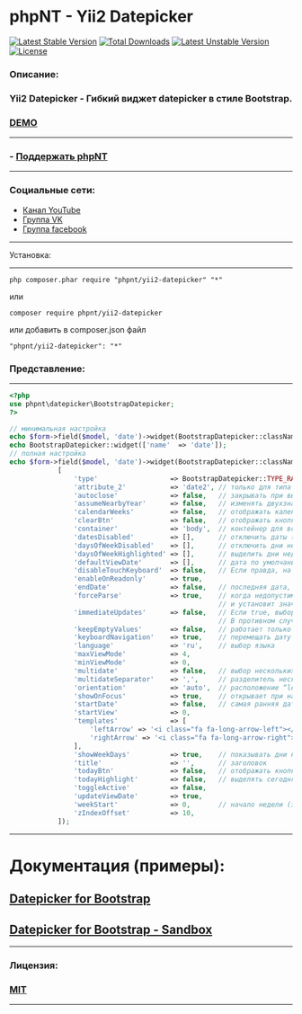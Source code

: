 phpNT - Yii2 Datepicker
================================
[![Latest Stable Version](https://poser.pugx.org/phpnt/yii2-datepicker/v/stable)](https://packagist.org/packages/phpnt/yii2-datepicker) [![Total Downloads](https://poser.pugx.org/phpnt/yii2-datepicker/downloads)](https://packagist.org/packages/phpnt/yii2-datepicker) [![Latest Unstable Version](https://poser.pugx.org/phpnt/yii2-datepicker/v/unstable)](https://packagist.org/packages/phpnt/yii2-datepicker) [![License](https://poser.pugx.org/phpnt/yii2-datepicker/license)](https://packagist.org/packages/phpnt/yii2-datepicker)
### Описание:
### Yii2 Datepicker - Гибкий виджет datepicker в стиле Bootstrap.
### [DEMO](http://phpnt.com/widget/datepicker)

------------
### - [Поддержать phpNT](http://phpnt.com/donate/index)
------------

### Социальные сети:
 - [Канал YouTube](https://www.youtube.com/c/phpnt)
 - [Группа VK](https://vk.com/phpnt)
 - [Группа facebook](https://www.facebook.com/Phpnt-595851240515413/)

------------

Установка:

------------

```
php composer.phar require "phpnt/yii2-datepicker" "*"
```
или

```
composer require phpnt/yii2-datepicker
```

или добавить в composer.json файл

```
"phpnt/yii2-datepicker": "*"
```

### Представление:
------------
```php
<?php
use phpnt\datepicker\BootstrapDatepicker;
?>
```
```php
// минимальная настройка
echo $form->field($model, 'date')->widget(BootstrapDatepicker::className());
echo BootstrapDatepicker::widget(['name'  => 'date']);
// полная настройка 
echo $form->field($model, 'date')->widget(BootstrapDatepicker::className(),
            [
                'type'                  => BootstrapDatepicker::TYPE_RANGE,     // тип виджета TYPE_TEXT, TYPE_COMPONENT, TYPE_EMBEDDED, TYPE_RANGE (по умолчанию TYPE_TEXT)
                'attribute_2'           => 'date2', // только для типа TYPE_RANGE
                'autoclose'             => false,   // закрывать при выборе
                'assumeNearbyYear'      => false,   // изменять двухзначный год на четырехзначный (например "17" изменит на "2017")
                'calendarWeeks'         => false,   // отображать календарную неделю
                'clearBtn'              => false,   // отображать кнопку очистить
                'container'             => 'body',  // контейнер для всплывающего окна
                'datesDisabled'         => [],      // отключить даты (например ['12.04.2017', '30.04.2017'])
                'daysOfWeekDisabled'    => [],      // отключить дни недели от 0 до 6 (например ['0', '6'])
                'daysOfWeekHighlighted' => [],      // выделить дни недели от 0 до 6 (например ['0', '6'])
                'defaultViewDate'       => [],      // дата по умолчанию (например ['day' => '25', 'month' => '04', 'year' => '2017'])
                'disableTouchKeyboard'  => false,   // Если правда, на мобильных устройствах не будет отображаться клавиатура
                'enableOnReadonly'      => true,
                'endDate'               => false,   // последняя дата, которую можно выбрать; Все последующие даты будут отключены (например '17.04.2017')
                'forceParse'            => true,    // когда недопустимая дата остается в поле ввода, виджет принудительно проанализирует ее значение
                                                    // и установит значение ввода на новую, действительную дату, соответствующую данному формату.                'format' => 'dd.mm.yyyy',       // формат даты
                'immediateUpdates'      => false,   // Если true, выбор года или месяца в datepicker будет немедленно обновлять значение ввода
                                                    // В противном случае, только выбор дня месяца будет немедленно обновлять значение ввода
                'keepEmptyValues'       => false,   // работает только в range. Если true, выбранное значение не распространяется на другие
                'keyboardNavigation'    => true,    // перемещать дату клавиатурой
                'language'              => 'ru',    // выбор языка
                'maxViewMode'           => 4,
                'minViewMode'           => 0,
                'multidate'             => false,   // выбор нескольких дат (например для двух дат, будет значение 2)
                'multidateSeparator'    => ',',     // разделитель нескольких дат
                'orientation'           => 'auto',  // расположение “left”, “right”, “top”, “bottom”, “auto”
                'showOnFocus'           => true,    // открывает при нажатии на input
                'startDate'             => false,   // самая ранняя дата, которую можно выбрать. Все более ранние даты будут отключены
                'startView'             => 0,
                'templates'             => [
                    'leftArrow' => '<i class="fa fa-long-arrow-left"></i>',
                    'rightArrow' => '<i class="fa fa-long-arrow-right"></i>'
                ],
                'showWeekDays'          => true,    // показывать дни недели
                'title'                 => '',      // заголовок
                'todayBtn'              => false,   // отображать кнопку сегодня
                'todayHighlight'        => false,   // выделять сегодня
                'toggleActive'          => false,
                'updateViewDate'        => true,
                'weekStart'             => 0,       // начало недели (значения от 0 до 6)
                'zIndexOffset'          => 10,
            ]);
```
------------
# Документация (примеры):
## [Datepicker for Bootstrap](https://bootstrap-datepicker.readthedocs.io/en/latest)
## [Datepicker for Bootstrap - Sandbox](https://uxsolutions.github.io/bootstrap-datepicker/?markup=input&format=&weekStart=&startDate=&endDate=&startView=0&minViewMode=0&maxViewMode=4&todayBtn=false&clearBtn=false&language=en&orientation=auto&multidate=&multidateSeparator=&keyboardNavigation=on&forceParse=on#sandbox)
------------
### Лицензия:
### [MIT](https://ru.wikipedia.org/wiki/%D0%9B%D0%B8%D1%86%D0%B5%D0%BD%D0%B7%D0%B8%D1%8F_MIT)
------------
